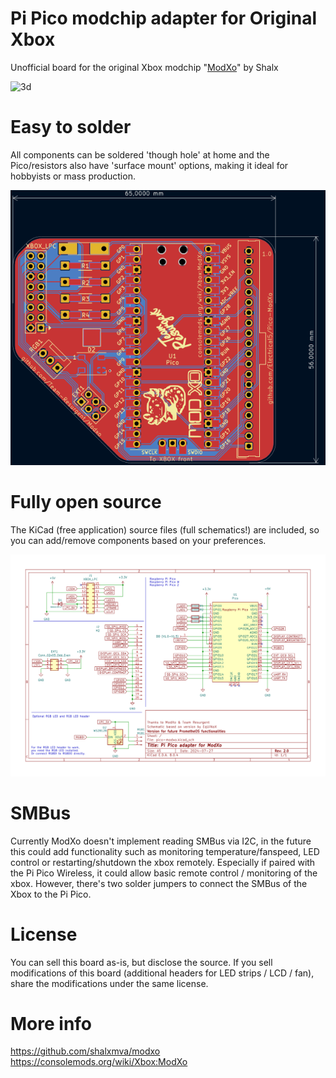 # Pi Pico modchip adapter for Original Xbox

Unofficial board for the original Xbox modchip "[ModXo](https://github.com/shalxmva/modxo)" by Shalx

![3d](https://github.com/Electrical5/Pico-ModXo/blob/main/pico-modxo-3d.png)

# Easy to solder

All components can be soldered 'though hole' at home and the Pico/resistors also have 'surface mount' options, making it ideal for hobbyists or mass production.

![2d](https://github.com/Electrical5/Pico-ModXo/blob/main/pico-modxo-2d.png)

# Fully open source

The KiCad (free application) source files (full schematics!) are included, so you can add/remove components based on your preferences.

![schematics](https://github.com/Electrical5/Pico-ModXo/blob/main/schematics.png)

# SMBus

Currently ModXo doesn't implement reading SMBus via I2C, in the future this could add functionality such as monitoring temperature/fanspeed, LED control or restarting/shutdown the xbox remotely.
Especially if paired with the Pi Pico Wireless, it could allow basic remote control / monitoring of the xbox.
However, there's two solder jumpers to connect the SMBus of the Xbox to the Pi Pico.

# License

You can sell this board as-is, but disclose the source.
If you sell modifications of this board (additional headers for LED strips / LCD / fan), share the modifications under the same license.

# More info

https://github.com/shalxmva/modxo
https://consolemods.org/wiki/Xbox:ModXo
